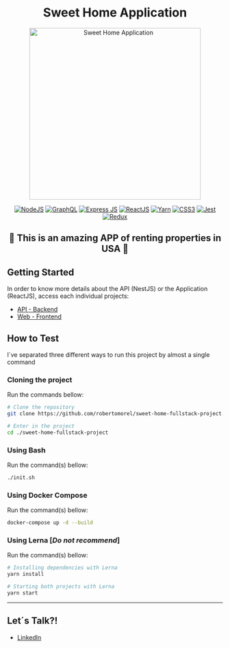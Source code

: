 <h1 align="center">
Sweet Home Application
</h1>

<div align="center">
  <img src="https://github.com/robertomorel/sweet-home-fullstack-project/blob/master/assets/sweet-home-demo.gif?raw=true" alt="Sweet Home Application" width="400"/>
</div>

<p align="center">
  <a href="https://nodejs.org/en/docs/"><img src="https://img.shields.io/badge/Node.js-43853D?style=for-the-badge&logo=node.js&logoColor=white" alt="NodeJS" /></a>
  <a href="https://graphql.org/"><img src="https://img.shields.io/badge/GraphQl-E10098?style=for-the-badge&logo=graphql&logoColor=white" alt="GraphQL" /></a>
  <a href="https://expressjs.com/"><img src="https://img.shields.io/badge/Express.js-000000?style=for-the-badge&logo=express&logoColor=white" alt="Express JS" /></a>
  <a href="https://reactjs.org/"><img src="https://img.shields.io/badge/React-20232A?style=for-the-badge&logo=react&logoColor=61DAFB" alt="ReactJS" /></a>
  <a href="https://classic.yarnpkg.com/en/docs/"><img src="https://img.shields.io/badge/Yarn-2C8EBB?style=for-the-badge&logo=yarn&logoColor=white" alt="Yarn" /></a>
  <a href="https://expressjs.com/"><img src="https://img.shields.io/badge/CSS3-1572B6?style=for-the-badge&logo=css3&logoColor=white" alt="CSS3" /></a>
  <a href="https://jestjs.io/docs/getting-started"><img src="https://img.shields.io/badge/Jest-C21325?style=for-the-badge&logo=jest&logoColor=white" alt="Jest" /></a>
  <a href="https://redux.js.org/"><img src="https://img.shields.io/badge/Redux-593D88?style=for-the-badge&logo=redux&logoColor=white" alt="Redux" /></a>
</p>

<h2 align="center">
  🚀 This is an amazing APP of renting properties in USA 🚀
</h2>

## Getting Started
In order to know more details about the API (NestJS) or the Application (ReactJS), access each individual projects:
- [API - Backend](https://github.com/robertomorel/sweet-home-fullstack-project/tree/master/api)
- [Web - Frontend](https://github.com/robertomorel/sweet-home-fullstack-project/tree/master/web)

## How to Test
I´ve separated three different ways to run this project by almost a single command

### Cloning the project 
Run the commands bellow:
```bash
# Clone the repository
git clone https://github.com/robertomorel/sweet-home-fullstack-project.git

# Enter in the project
cd ./sweet-home-fullstack-project
```

### Using Bash
Run the command(s) bellow:
```bash
./init.sh
```

### Using Docker Compose
Run the command(s) bellow:
```bash
docker-compose up -d --build
```

### Using Lerna [*Do not recommend*]
Run the command(s) bellow:
```bash
# Installing dependencies with Lerna
yarn install

# Starting both projects with Lerna
yarn start
```

----------------------

## Let´s Talk?!
- [LinkedIn](https://www.linkedin.com/in/roberto-morel-6b9065193/)
